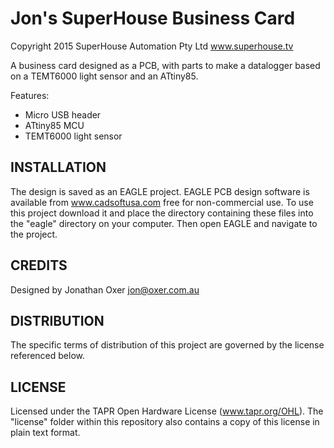 Jon's SuperHouse Business Card
===============================
Copyright 2015 SuperHouse Automation Pty Ltd  www.superhouse.tv  

A business card designed as a PCB, with parts to make a datalogger
based on a TEMT6000 light sensor and an ATtiny85.

Features:

 * Micro USB header
 * ATtiny85 MCU
 * TEMT6000 light sensor


INSTALLATION
------------
The design is saved as an EAGLE project. EAGLE PCB design software is
available from www.cadsoftusa.com free for non-commercial use. To use
this project download it and place the directory containing these files
into the "eagle" directory on your computer. Then open EAGLE and
navigate to the project.


CREDITS
-------
Designed by Jonathan Oxer jon@oxer.com.au  


DISTRIBUTION
------------
The specific terms of distribution of this project are governed by the
license referenced below.


LICENSE
-------
Licensed under the TAPR Open Hardware License (www.tapr.org/OHL).
The "license" folder within this repository also contains a copy of
this license in plain text format.
